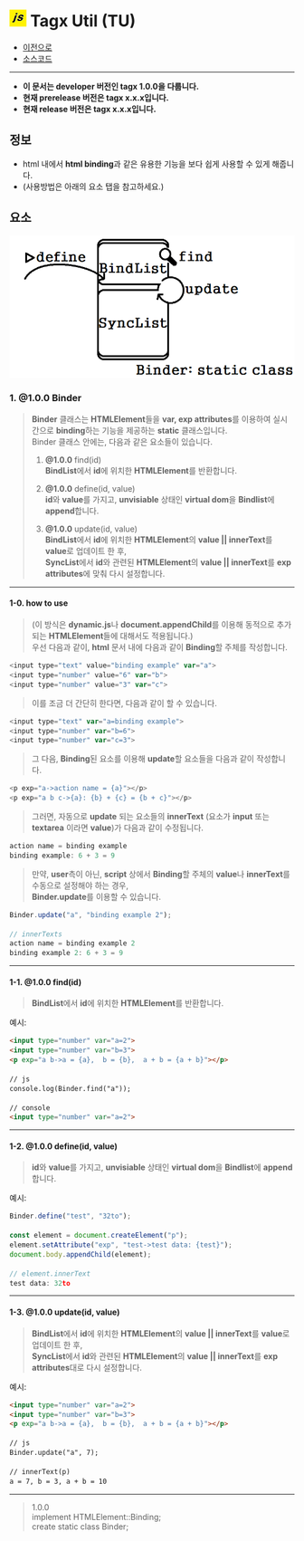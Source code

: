 # ![JavaScript icon](https://github.com/hynrusang/js-lib/blob/main/resource/logo.png) Tagx Util (TU)
- [이전으로](https://github.com/hynrusang/js-lib)
- [소스코드](https://github.com/hynrusang/js-lib/blob/main/1.0.0/tagx.js)
---
- **이 문서는 developer 버전인 tagx 1.0.0을 다룹니다.**  
- **현재 prerelease 버전은 tagx x.x.x입니다.**
- **현재 release 버전은 tagx x.x.x입니다.**
## 정보
- html 내에서 **html binding**과 같은 유용한 기능을 보다 쉽게 사용할 수 있게 해줍니다.
- (사용방법은 아래의 요소 탭을 참고하세요.)

## 요소
<img src="https://github.com/hynrusang/js-lib/blob/main/resource/scene_binder.png">  
  
### 1. **@1.0.0** Binder
> **Binder** 클래스는 **HTMLElement**들을 **var, exp attributes**를 이용하여 실시간으로 **binding**하는 기능을 제공하는 **static** 클래스입니다.  
> Binder 클래스 안에는, 다음과 같은 요소들이 있습니다.  
>  
> 1. **@1.0.0** find(id)  
> **BindList**에서 **id**에 위치한 **HTMLElement**를 반환합니다.  
>  
> 2. **@1.0.0** define(id, value)  
> **id**와 **value**를 가지고, **unvisiable** 상태인 **virtual dom**을 **Bindlist**에 **append**합니다.  
>  
> 3. **@1.0.0** update(id, value)  
> **BindList**에서 **id**에 위치한 **HTMLElement**의 **value || innerText**를 **value**로 업데이트 한 후,  
> **SyncList**에서 **id**와 관련된 **HTMLElement**의 **value || innerText**를 **exp attributes**에 맞춰 다시 설정합니다.
---
#### 1-0. how to use
> (이 방식은 **dynamic.js**나 **document.appendChild**를 이용해 동적으로 추가되는 **HTMLElement**들에 대해서도 적용됩니다.)  
> 우선 다음과 같이, **html** 문서 내에 다음과 같이 **Binding**할 주체를 작성합니다.  
```js
<input type="text" value="binding example" var="a">
<input type="number" value="6" var="b">
<input type="number" value="3" var="c">
```
> 이를 조금 더 간단히 한다면, 다음과 같이 할 수 있습니다.
```js
<input type="text" var="a=binding example">
<input type="number" var="b=6">
<input type="number" var="c=3">
```
> 그 다음, **Binding**된 요소를 이용해 **update**할 요소들을 다음과 같이 작성합니다.
```js
<p exp="a->action name = {a}"></p>
<p exp="a b c->{a}: {b} + {c} = {b + c}"></p>
```
> 그러면, 자동으로 **update** 되는 요소들의 **innerText** (요소가 **input** 또는 **textarea** 이라면 **value**)가 다음과 같이 수정됩니다.
```js
action name = binding example
binding example: 6 + 3 = 9
```
> 만약, **user**측이 아닌, **script** 상에서 **Binding**할 주체의 **value**나 **innerText**를 수동으로 설정해야 하는 경우,  
> **Binder.update**를 이용할 수 있습니다. 
```js
Binder.update("a", "binding example 2");

// innerTexts
action name = binding example 2
binding example 2: 6 + 3 = 9
```
---
#### 1-1. **@1.0.0** find(id)  
> **BindList**에서 **id**에 위치한 **HTMLElement**를 반환합니다.  
  
예시:
```html
<input type="number" var="a=2">
<input type="number" var="b=3">
<p exp="a b->a = {a},  b = {b},  a + b = {a + b}"></p>

// js
console.log(Binder.find("a"));

// console
<input type="number" var="a=2">
```
---
#### 1-2. **@1.0.0** define(id, value)
> **id**와 **value**를 가지고, **unvisiable** 상태인 **virtual dom**을 **Bindlist**에 **append**합니다.  
  
예시:
```js
Binder.define("test", "32to");

const element = document.createElement("p");
element.setAttribute("exp", "test->test data: {test}");
document.body.appendChild(element);

// element.innerText
test data: 32to
```
---
#### 1-3. **@1.0.0** update(id, value)
> **BindList**에서 **id**에 위치한 **HTMLElement**의 **value || innerText**를 **value**로 업데이트 한 후,  
> **SyncList**에서 **id**와 관련된 **HTMLElement**의 **value || innerText**를 **exp attributes**대로 다시 설정합니다.  
  
예시:
```html
<input type="number" var="a=2">
<input type="number" var="b=3">
<p exp="a b->a = {a},  b = {b},  a + b = {a + b}"></p>

// js
Binder.update("a", 7);

// innerText(p)
a = 7, b = 3, a + b = 10
```
---
> 1.0.0  
> implement HTMLElement::Binding;  
> create static class Binder;  
